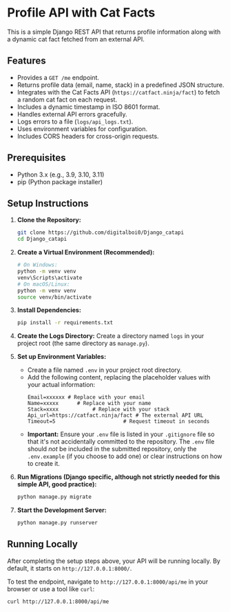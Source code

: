 # Profile API with Cat Facts

This is a simple Django REST API that returns profile information along with a dynamic cat fact fetched from an external API.

## Features

*   Provides a `GET /me` endpoint.
*   Returns profile data (email, name, stack) in a predefined JSON structure.
*   Integrates with the Cat Facts API (`https://catfact.ninja/fact`) to fetch a random cat fact on each request.
*   Includes a dynamic timestamp in ISO 8601 format.
*   Handles external API errors gracefully.
*   Logs errors to a file (`logs/api_logs.txt`).
*   Uses environment variables for configuration.
*   Includes CORS headers for cross-origin requests.

## Prerequisites

*   Python 3.x (e.g., 3.9, 3.10, 3.11)
*   pip (Python package installer)

## Setup Instructions

1.  **Clone the Repository:**
    ```bash
    git clone https://github.com/digitalboi0/Django_catapi
    cd Django_catapi
    
    ```

2.  **Create a Virtual Environment (Recommended):**
    ```bash
    # On Windows:
    python -m venv venv
    venv\Scripts\activate
    # On macOS/Linux:
    python -m venv venv
    source venv/bin/activate
    ```

3.  **Install Dependencies:**
    ```bash
    pip install -r requirements.txt
    ```

4.  **Create the Logs Directory:**
    Create a directory named `logs` in your project root (the same directory as `manage.py`).

5.  **Set up Environment Variables:**
    *   Create a file named `.env` in your project root directory.
    *   Add the following content, replacing the placeholder values with your actual information:
        ```env
        Email=xxxxxx # Replace with your email
        Name=xxxxx      # Replace with your name
        Stack=xxxx           # Replace with your stack
        Api_url=https://catfact.ninja/fact # The external API URL
        Timeout=5                      # Request timeout in seconds
        ```
    *   **Important:** Ensure your `.env` file is listed in your `.gitignore` file so that it's not accidentally committed to the repository. The `.env` file should *not* be included in the submitted repository, only the `.env.example` (if you choose to add one) or clear instructions on how to create it.

6.  **Run Migrations (Django specific, although not strictly needed for this simple API, good practice):**
    ```bash
    python manage.py migrate
    ```

7.  **Start the Development Server:**
    ```bash
    python manage.py runserver
    ```

## Running Locally

After completing the setup steps above, your API will be running locally. By default, it starts on `http://127.0.0.1:8000/`.

To test the endpoint, navigate to `http://127.0.0.1:8000/api/me` in your browser or use a tool like `curl`:

```bash
curl http://127.0.0.1:8000/api/me